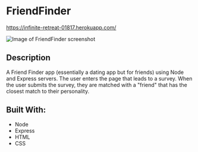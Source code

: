 # FriendFinder

https://infinite-retreat-01817.herokuapp.com/

![Image of FriendFinder screenshot](../FriendFinder.png)

## Description
A Friend Finder app (essentially a dating app but for friends) using Node and Express servers. The user enters the page that leads to a survey. When the user submits the survey, they are matched with a "friend" that has the closest match to their personality.

## Built With:
* Node
* Express
* HTML
* CSS
